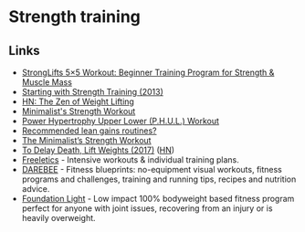 # Strength training

## Links

- [StrongLifts 5×5 Workout: Beginner Training Program for Strength & Muscle Mass](https://stronglifts.com/5x5/)
- [Starting with Strength Training (2013)](https://www.macournoyer.com/blog/2013/08/22/strength/)
- [HN: The Zen of Weight Lifting](https://news.ycombinator.com/item?id=21641168)
- [Minimalist's Strength Workout](https://www.outsideonline.com/2409738/freediving-mountaineering-altitude-research)
- [Power Hypertrophy Upper Lower (P.H.U.L.) Workout](https://www.muscleandstrength.com/workouts/phul-workout)
- [Recommended lean gains routines?](https://www.reddit.com/r/leangains/comments/gkn94k/recommended_routines/)
- [The Minimalist’s Strength Workout](https://www.outsideonline.com/2243691/absolute-minimalists-strength-workout)
- [To Delay Death, Lift Weights (2017)](https://www.outsideonline.com/2263346/delay-death-lift-weights) ([HN](https://news.ycombinator.com/item?id=23855564))
- [Freeletics](https://www.freeletics.com/en/) - Intensive workouts & individual training plans.
- [DAREBEE](https://darebee.com/) - Fitness blueprints: no-equipment visual workouts, fitness programs and challenges, training and running tips, recipes and nutrition advice.
- [Foundation Light](https://darebee.com/programs/foundation-light-program.html) - Low impact 100% bodyweight based fitness program perfect for anyone with joint issues, recovering from an injury or is heavily overweight.
